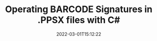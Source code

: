 ---
############################# Static ############################
layout: "auto-gen"
date: 2022-03-01T15:12:22
draft: false
otherformats: 
breadcrumb: Create BARCODE signature on PPSX for C#

############################# Head ############################
head_title: "Adding BARCODE signatures in a PPSX file with C#"
head_description: "Put BARCODE Signature on PPSX file for .NET using a few lines of code. Use the GroupDocs Document Signature API to sign dozens file formats."

############################# Header ############################
title: "Operating BARCODE Signatures in .PPSX files with C#"
description: "How to add BARCODE Signature with a few lines of .NET code"
bg_image: "https://cms.admin.containerize.com/templates/aspose/App_Themes/V3/images/bg/header1.png"
bg_overlay: false
button:
    enable: true

############################# SubMenu ############################
submenu:
    enable: true

    left:
        img_alt: "GroupDocs.Signature for .NET"
        image: "https://cms.admin.containerize.com/templates/groupdocs/images/product-logos/90x90-noborder/groupdocs-signature-net.png"
        product: "GroupDocs.Signature"
        platform: ".NET"



############################# About ############################
about:
    enable: true
    title: "About GroupDocs.Signature for .NET API"
    content: |
        [GroupDocs.Signature for .NET](https://products.groupdocs.com/signature/net/) is a advanced .NET API to electronically sign digital documents using various signature types such as text, image, barcode, QR-code, stamp, form-field and metadata. Users can load, edit, validate, save, remove, preview and search digital signatures within PDF, Microsoft Word, Excel worksheets, PowerPoint presentations, Adobe Photoshop, metafiles and image file formats, with additional support for customizing signature properties as needed.
    

overview:
    enable: true
    title: "Overview API"
    content: |
        Sign your PPSX files with BARCODE signatures using .NET easily. You can use just a couple of C# code lines in any platform of your choice like - Windows, Linux, macOS.
        You can put BARCODE on PPSX file in a very convenient way and for free. Besides that it is possible to sign PPSX files using advanced BARCODE options. 
        
        There are a lot of options features to sign PPSX which you may use for your purposes:

        * BARCODE position on the page can be set up as absolutely as relatively;;
        * One BARCODE signature may be placed on specified pages of multi-page documents;;
        * A lot of additional signature features like color, size, border etc. are available..
        
        There are also saving options for signed PPSX file:

        * after signing file might be saved with other supported format;
        * furthermore file can be encrypted with password or saved to memory stream.

        Signing PPSX files with BARCODE provides vast amount opportunities for users. Moreover there is no need for any additional software installed - like MS Office, Open Office, Adobe Acrobat Reader etc.


############################# Steps ############################
steps:
    enable: true
    title_left: "Steps to sign PPSX with BARCODE in C#"
    content_left: |
        [GroupDocs.Signature for .NET](https://products.groupdocs.com/signature/net/) provides ability to sign PPSX documents with BARCODE signatures quick and easily.
        
        * Create an instance of Signature class providing PPSX file supposed to signing as path or memory stream
        * Instantiate SignOptions class and set all demanded data.
        * Invoke the Signature.Sign passing output PPSX file or memory stream

    title_right: "System Requirements"
    content_right: |
        Documents signing with GroupDocs.Signature for .NET can be performed in just a few simple steps. Our APIs are supported on all major platforms and operating systems. Before executing the code below, make sure you have the following prerequisites installed on your system.

        * Operating systems: Microsoft Windows, Linux, MacOS
        * Development environments: Microsoft Visual Studio, Xamarin, MonoDevelop
        * Frameworks: .NET Framework, .NET Standard, .NET Core, Mono
        * Get the latest GroupDocs.Signature for .NET from [Nuget](https://www.nuget.org/packages/groupdocs.signature)
         
    code: |
        ```csharp    
        
        // Set up input PPSX file
        string filePath = "input.ppsx";
        // Set up output file
        string outputFilePath = "output.ppsx";

        // Instantiate Signature for input file
        using (GroupDocs.Signature.Signature signature = new GroupDocs.Signature.Signature(filePath))
        {
                // create barcode option with predefined barcode text
                BarcodeSignOptions options = new BarcodeSignOptions("JohnSmith")
                {
                    // setup Barcode encoding type
                    EncodeType = BarcodeTypes.AUSTRALIANPOST,

                    // set signature position
                    Left = 50,
                    Top = 50,
                    Width = 200,
                    Height = 50
                };

                // sign PPSX document
                SignResult result = signature.Sign(outputFilePath, options);
        }

        ```

demos:
    enable: true
    title: "Signing PPSX documents with BARCODE Live Demo"
    content: |
       Sign PPSX file with BARCODE signature right now by visiting the [GroupDocs.Signature App](https://products.groupdocs.app/signature/family) website. Free online demo waiting for you.
          

more_formats:
    enable: true
    title: "Other supported BARCODE signatures for C#"
    content: "You can also sign PPSX with other signature types. Please see the list below."
       
       
back_to_top:
    enable: true
---